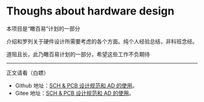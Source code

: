 # Thoughs about hardware design

本项目是“瞰百易”计划的一部分

介绍和罗列关于硬件设计所需要考虑的各个方面。纯个人经验总结，非科班念经。

道阻且长，此乃瞰百易计划的一部分，希望这些工作不负期待

------

正文请看（白嫖）

- Github 地址：[SCH & PCB 设计规范和 AD 的使用](https://github.com/Staok/thoughs-about-hardware-design/blob/master/SCH%20%26%20PCB%20%E8%AE%BE%E8%AE%A1%E8%A7%84%E8%8C%83%E5%92%8C%20AD%20%E7%9A%84%E4%BD%BF%E7%94%A8.md)。
-  Gitee  地址：[SCH & PCB 设计规范和 AD 的使用](https://gitee.com/staok/thoughs-about-hardware-design/blob/master/SCH%20&%20PCB%20%E8%AE%BE%E8%AE%A1%E8%A7%84%E8%8C%83%E5%92%8C%20AD%20%E7%9A%84%E4%BD%BF%E7%94%A8.md)。


